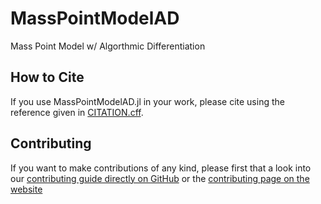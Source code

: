# MassPointModelAD

Mass Point Model w/ Algorthmic Differentiation
<!-- [![Stable Documentation](https://img.shields.io/badge/docs-stable-blue.svg)](https://thealanjason.github.io/MassPointModelAD.jl/stable) -->
<!-- [![In development documentation](https://img.shields.io/badge/docs-dev-blue.svg)](https://thealanjason.github.io/MassPointModelAD.jl/dev) -->
<!-- [![Build Status](https://github.com/thealanjason/MassPointModelAD.jl/workflows/Test/badge.svg)](https://github.com/thealanjason/MassPointModelAD.jl/actions) -->
<!-- [![Test workflow status](https://github.com/thealanjason/MassPointModelAD.jl/actions/workflows/Test.yml/badge.svg?branch=main)](https://github.com/thealanjason/MassPointModelAD.jl/actions/workflows/Test.yml?query=branch%3Amain) -->
<!-- [![Lint workflow Status](https://github.com/thealanjason/MassPointModelAD.jl/actions/workflows/Lint.yml/badge.svg?branch=main)](https://github.com/thealanjason/MassPointModelAD.jl/actions/workflows/Lint.yml?query=branch%3Amain) -->
<!-- [![Docs workflow Status](https://github.com/thealanjason/MassPointModelAD.jl/actions/workflows/Docs.yml/badge.svg?branch=main)](https://github.com/thealanjason/MassPointModelAD.jl/actions/workflows/Docs.yml?query=branch%3Amain) -->
<!-- [![Coverage](https://codecov.io/gh/thealanjason/MassPointModelAD.jl/branch/main/graph/badge.svg)](https://codecov.io/gh/thealanjason/?MassPointModelAD.jl) -->
<!-- [![DOI](https://zenodo.org/badge/DOI/FIXME)](https://doi.org/FIXME) -->

## How to Cite

If you use MassPointModelAD.jl in your work, please cite using the reference given in [CITATION.cff](https://github.com/thealanjason/MassPointModelAD.jl/blob/main/CITATION.cff).

## Contributing

If you want to make contributions of any kind, please first that a look into our [contributing guide directly on GitHub](docs/src/90-contributing.md) or the [contributing page on the website](https://thealanjason.github.io/MassPointModelAD.jl/dev/90-contributing/)
